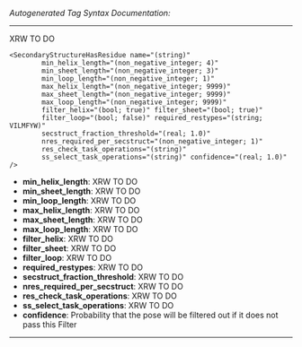 _Autogenerated Tag Syntax Documentation:_

---
XRW TO DO

```
<SecondaryStructureHasResidue name="(string)"
        min_helix_length="(non_negative_integer; 4)"
        min_sheet_length="(non_negative_integer; 3)"
        min_loop_length="(non_negative_integer; 1)"
        max_helix_length="(non_negative_integer; 9999)"
        max_sheet_length="(non_negative_integer; 9999)"
        max_loop_length="(non_negative_integer; 9999)"
        filter_helix="(bool; true)" filter_sheet="(bool; true)"
        filter_loop="(bool; false)" required_restypes="(string; VILMFYW)"
        secstruct_fraction_threshold="(real; 1.0)"
        nres_required_per_secstruct="(non_negative_integer; 1)"
        res_check_task_operations="(string)"
        ss_select_task_operations="(string)" confidence="(real; 1.0)" />
```

-   **min_helix_length**: XRW TO DO
-   **min_sheet_length**: XRW TO DO
-   **min_loop_length**: XRW TO DO
-   **max_helix_length**: XRW TO DO
-   **max_sheet_length**: XRW TO DO
-   **max_loop_length**: XRW TO DO
-   **filter_helix**: XRW TO DO
-   **filter_sheet**: XRW TO DO
-   **filter_loop**: XRW TO DO
-   **required_restypes**: XRW TO DO
-   **secstruct_fraction_threshold**: XRW TO DO
-   **nres_required_per_secstruct**: XRW TO DO
-   **res_check_task_operations**: XRW TO DO
-   **ss_select_task_operations**: XRW TO DO
-   **confidence**: Probability that the pose will be filtered out if it does not pass this Filter

---
